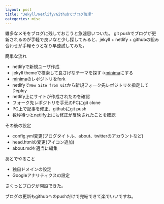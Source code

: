 ```yaml
---
layout: post
title: "Jekyll/Netlify/Githubでブログ管理"
categories: misc
---
```


雑多なメモをブログに残しておこうと急遽思いついた。
git pushでブログが更新されるのが手軽で良いなと少し探してみると、jekyll + netlify + githubの組み合わせが手軽そうとなり早速試してみた。

簡単な流れ
* netlifyで新規ユーザ作成
* jekyll themeで検索して良さげなテーマを探す->[minima](https://github.com/jekyll/minima)にする
* [minima](https://github.com/jekyll/minima)のレポジトリをfork
* netlifyで`New Site from Git`から新規フォーク先レポジトリを指定してDeploy
* netlify上にサイトが作成されたのを確認
* フォーク先レポジトリを手元のPCにgit clone
* PC上で記事を修正、githubにgit push
* 数秒待つとnetlify上にも修正が反映されたことを確認

その後の設定
* config.yml変更(ブログタイトル、about、twitterのアカウントなど)
* head.htmlの変更(アイコン追加)
* about.mdを適当に編集

あとでやること
* 独自ドメインの設定
* Googleアナリティクスの設定

さくっとブログが開設できた。

ブログの更新もgithubへのpushだけで完結できて楽でいいですね。